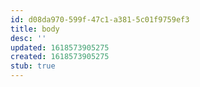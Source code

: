 ```yaml
---
id: d08da970-599f-47c1-a381-5c01f9759ef3
title: body
desc: ''
updated: 1618573905275
created: 1618573905275
stub: true
---
```


